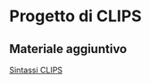 # Progetto di CLIPS

## Materiale aggiuntivo

[Sintassi CLIPS](https://www.csie.ntu.edu.tw/~sylee/courses/clips/intro.htm)

